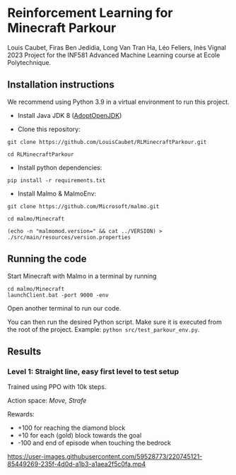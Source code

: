 # Reinforcement Learning for Minecraft Parkour

Louis Caubet, Firas Ben Jedidia, Long Van Tran Ha, Léo Feliers, Inès Vignal <br>
2023 Project for the INF581 Advanced Machine Learning course at Ecole Polytechnique.


## Installation instructions

We recommend using Python 3.9 in a virtual environment to run this project.

-   Install Java JDK 8 ([AdoptOpenJDK](https://adoptium.net/))

-   Clone this repository:

```
git clone https://github.com/LouisCaubet/RLMinecraftParkour.git

cd RLMinecraftParkour
```

-   Install python dependencies:

```
pip install -r requirements.txt
```

-   Install Malmo & MalmoEnv:

```
git clone https://github.com/Microsoft/malmo.git

cd malmo/Minecraft

(echo -n "malmomod.version=" && cat ../VERSION) > ./src/main/resources/version.properties
```

## Running the code

Start Minecraft with Malmo in a terminal by running

```
cd malmo/Minecraft
launchClient.bat -port 9000 -env
```

Open another terminal to run our code.

You can then run the desired Python script. Make sure it is executed from the root of the project.
Example: `python src/test_parkour_env.py`.


## Results

### Level 1: Straight line, easy first level to test setup

Trained using PPO with 10k steps.

Action space: *Move, Strafe*

Rewards:
- +100 for reaching the diamond block
- +10 for each (gold) block towards the goal
- -100 and end of episode when touching the bedrock

https://user-images.githubusercontent.com/59528773/220745121-85449269-235f-4d0d-a1b3-a1aea2f5c0fa.mp4
